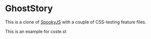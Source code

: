 GhostStory
===

This is a clone of [SpookyJS](https://github.com/WaterfallEngineering/SpookyJS) with a couple of CSS-testing feature files.

This is an example for csste.st